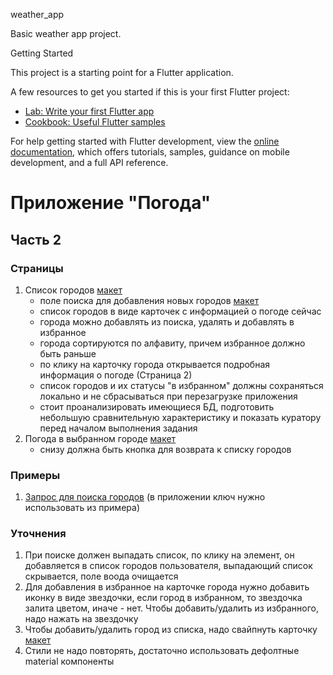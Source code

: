  weather_app

Basic weather app project.

 Getting Started

This project is a starting point for a Flutter application.

A few resources to get you started if this is your first Flutter project:

- [Lab: Write your first Flutter app](https://docs.flutter.dev/get-started/codelab)
- [Cookbook: Useful Flutter samples](https://docs.flutter.dev/cookbook)

For help getting started with Flutter development, view the
[online documentation](https://docs.flutter.dev/), which offers tutorials,
samples, guidance on mobile development, and a full API reference.

# Приложение "Погода"
## Часть 2

### Страницы
1. Список городов [макет](assets/4.png)
   - поле поиска для добавления новых городов [макет](assets/2.png)
   - список городов в виде карточек с информацией о погоде сейчас
   - города можно добавлять из поиска, удалять и добавлять в избранное
   - города сортируются по алфавиту, причем избранное должно быть раньше
   - по клику на карточку города открывается подробная информация о погоде (Страница 2)
   - список городов и их статусы "в избранном" должны сохраняться локально и не сбрасываться при перезагрузке приложения
   - стоит проанализировать имеющиеся БД, подготовить небольшую сравнительную характеристику и показать куратору перед началом выполнения задания
2. Погода в выбранном городе [макет](assets/5.png)
   - снизу должна быть кнопка для возврата к списку городов

### Примеры
1. [Запрос для поиска городов](https://openweathermap.org/data/2.5/find?q=kras&type=like&sort=population&cnt=30&appid=439d4b804bc8187953eb36d2a8c26a02) (в приложении ключ нужно использовать из примера)

### Уточнения
1. При поиске должен выпадать список, по клику на элемент, он добавляется в список городов пользователя, выпадающий список скрывается, поле воода очищается
2. Для добавления в избранное на карточке города нужно добавить иконку в виде звездочки, если город в избранном, то звездочка залита цветом, иначе - нет. Чтобы добавить/удалить из избранного, надо нажать на звездочку
3. Чтобы добавить/удалить город из списка, надо свайпнуть карточку [макет](assets/3.png)
4. Стили не надо повторять, достаточно использовать дефолтные material компоненты

